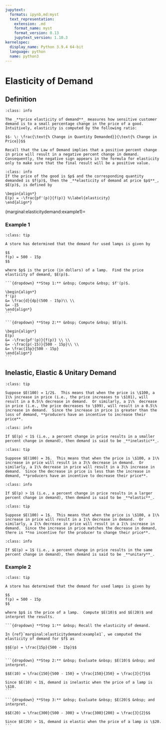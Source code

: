 ```yaml
---
jupytext:
  formats: ipynb,md:myst
  text_representation:
    extension: .md
    format_name: myst
    format_version: 0.13
    jupytext_version: 1.10.3
kernelspec:
  display_name: Python 3.9.4 64-bit
  language: python
  name: python3
---
```

# Elasticity of Demand

## Definition

```{admonition} Definition
:class: info

The _**price elasticity of demand**_ measures how sensitive customer demand is to a small percentage change in the price of a good.  Intuitively, elasticity is computed by the following ratio:

$$- \: \frac{\text{% Change in Quantity Demanded}}{\text{% Change in Price}}$$

Recall that the Law of Demand implies that a positive percent change in price will result in a negative percent change in demand.  Consequently, the negative sign appears in the formula for elasticity only to make sure that the final result will be a positive value.
```

```{admonition} Mathematical Definition for Elasticity of Demand
:class: info
If the price of the good is $p$ and the corresponding quantity demanded is $f(p)$, then the _**elasticity of demand at price $p$**_, $E(p)$, is defined by

\begin{align*}
E(p) = -\frac{pf'(p)}{f(p)} %\label{elasticity}
\end{align*}
```


(marginal:elasticitydemand:example1)=
### Example 1
````{admonition} Elasticity of demand
:class: tip

A store has determined that the demand for used lamps is given by

$$
f(p) = 500 - 15p
$$

where $p$ is the price (in dollars) of a lamp.  Find the price elasticity of demand, $E(p)$.

```{dropdown} **Step 1:** &nbsp; Compute &nbsp; $f'(p)$.

\begin{align*}
f'(p) 
&= \frac{d}{dp}(500 - 15p)\\ \\
&= -15
\end{align*}
```

```{dropdown} **Step 2:** &nbsp; Compute &nbsp; $E(p)$.

\begin{align*}
E(p) 
&= -\frac{pf'(p)}{f(p)} \\ \\
&= -\frac{p(-15)}{500 - 15p}\\ \\
&= \frac{15p}{500 - 15p}    
\end{align*}
```
````


## Inelastic, Elastic & Unitary Demand

```{admonition} What if elasticity is less than one?
:class: tip

Suppose $E(100) = 1/2$.  This means that when the price is \$100, a 1\% increase in price (i.e., the price increases to \$101), will result in a 0.5\% decrease in demand.  Or similarly, a 1\%  decrease in price (i.e., the price decreases to \$99), will result in a 0.5\% increase in demand.  Since the increase in price is greater than the loss of demand, **producers have an incentive to increase their price**.
```

```{admonition} Definition
:class: info

If $E(p) < 1$ (i.e., a percent change in price results in a smaller percent change in demand), then demand is said to be _**inelastic**_. 
```

```{admonition} What if elasticity is greater than one?
:class: tip

Suppose $E(100) = 3$.  This means that when the price is \$100, a 1\% increase in price will result in a 3\% decrease in demand.  Or similarly, a 1\% decrease in price will result in a 3\% increase in demand.  Since the decrease in price is less than the increase in demand, **producers have an incentive to decrease their price**.
```


```{admonition} Definition
:class: info

If $E(p) > 1$ (i.e., a percent change in price results in a larger percent change in demand), then demand is said to be _**elastic**_. 
```

```{admonition} What if elasticity is equal to one?
:class: tip

Suppose $E(100) = 1$.  This means that when the price is \$100, a 1\% increase in price will result in a 1\% decrease in demand.  Or similarly, a 1\% decrease in price will result in a 1\% increase in demand.  Since the increase in price matches the decrease in demand, there is **no incentive for the producer to change their price**.
```

```{admonition} Definition
:class: info

If $E(p) = 1$ (i.e., a percent change in price results in the same percent change in demand), then demand is said to be _**unitary**_. 
```



### Example 2
````{admonition} Elasticity of demand
:class: tip

A store has determined that the demand for used lamps is given by

$$
f(p) = 500 - 15p
$$

where $p$ is the price of a lamp.  Compute $E(10)$ and $E(20)$ and interpret the results.

```{dropdown} **Step 1:** &nbsp; Recall the elasticity of demand.

In {ref}`marginal:elasticitydemand:example1`, we computed the elasticity of demand for $f$ as

$$E(p) = \frac{15p}{500 - 15p}$$
```

```{dropdown} **Step 2:** &nbsp; Evaluate &nbsp; $E(10)$ &nbsp; and interpret.

$$E(10) = \frac{150}{500 - 150} = \frac{150}{350} = \frac{3}{7}$$

Since $E(10) < 1$, demand is inelastic when the price of a lamp is \$10.
```

```{dropdown} **Step 3:** &nbsp; Evaluate &nbsp; $E(20)$ &nbsp; and interpret.

$$E(20) = \frac{300}{500 - 300} = \frac{300}{200} = \frac{3}{2}$$

Since $E(20) > 1$, demand is elastic when the price of a lamp is \$20.
```
````